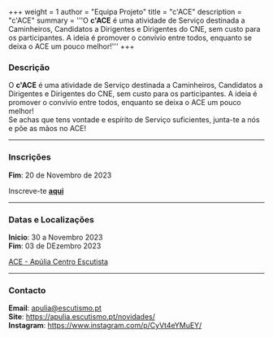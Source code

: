 +++
weight = 1
author = "Equipa Projeto"
title = "c'ACE"
description = "c'ACE"
summary = '''O **c'ACE** é uma atividade de Serviço destinada a Caminheiros, Candidatos a Dirigentes e Dirigentes do CNE, sem custo para os participantes. A ideia é promover o convívio entre todos, enquanto se deixa o ACE um pouco melhor!'''
+++

### Descrição

O **c'ACE** é uma atividade de Serviço destinada a Caminheiros, Candidatos a Dirigentes e Dirigentes do CNE, sem custo para os participantes. A ideia é promover o convívio entre todos, enquanto se deixa o ACE um pouco melhor!\
Se achas que tens vontade e espírito de Serviço suficientes, junta-te a nós e põe as mãos no ACE!

---

### Inscrições

**Fim**: 20 de Novembro de 2023

Inscreve-te [**aqui**](https://docs.google.com/forms/d/e/1FAIpQLSeyoIEQY2S_RsxPaGPDsWyp5I5lsQgcEk80-kOzAQAo2fxr3A/viewform)

---

### Datas e Localizações

**Inicio**: 30 a Novembro 2023\
**Fim**: 03 de DEzembro 2023

[ACE - Apúlia Centro Escutista](https://maps.app.goo.gl/yT3FTvcwvcqQpTE89)

---

### Contacto

**Email**: apulia@escutismo.pt\
**Site**: https://apulia.escutismo.pt/novidades/ \
**Instagram**: https://www.instagram.com/p/CyVt4eYMuEY/